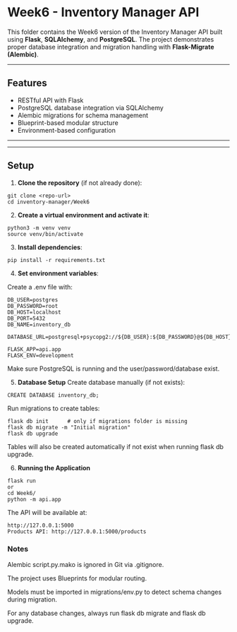 # Week6 - Inventory Manager API

This folder contains the Week6 version of the Inventory Manager API built using **Flask**, **SQLAlchemy**, and **PostgreSQL**. The project demonstrates proper database integration and migration handling with **Flask-Migrate (Alembic)**.

---

## Features

- RESTful API with Flask
- PostgreSQL database integration via SQLAlchemy
- Alembic migrations for schema management
- Blueprint-based modular structure
- Environment-based configuration

---

---

## Setup

1. **Clone the repository** (if not already done):

```
git clone <repo-url>
cd inventory-manager/Week6
```

2. **Create a virtual environment and activate it**:

```
python3 -m venv venv
source venv/bin/activate
```

3. **Install dependencies**:

```
pip install -r requirements.txt
```

4. **Set environment variables**:

Create a .env file with:

```
DB_USER=postgres
DB_PASSWORD=root
DB_HOST=localhost
DB_PORT=5432
DB_NAME=inventory_db

DATABASE_URL=postgresql+psycopg2://${DB_USER}:${DB_PASSWORD}@${DB_HOST}:${DB_PORT}/${DB_NAME}

FLASK_APP=api.app
FLASK_ENV=development
```
Make sure PostgreSQL is running and the user/password/database exist.

5. **Database Setup**
Create database manually (if not exists):

```
CREATE DATABASE inventory_db;
```

Run migrations to create tables:

```
flask db init      # only if migrations folder is missing
flask db migrate -m "Initial migration"
flask db upgrade
```

Tables will also be created automatically if not exist when running flask db upgrade.

6. **Running the Application**
```
flask run
or
cd Week6/
python -m api.app
```

The API will be available at:

```
http://127.0.0.1:5000
Products API: http://127.0.0.1:5000/products
```

### Notes
Alembic script.py.mako is ignored in Git via .gitignore.

The project uses Blueprints for modular routing.

Models must be imported in migrations/env.py to detect schema changes during migration.

For any database changes, always run flask db migrate and flask db upgrade.
